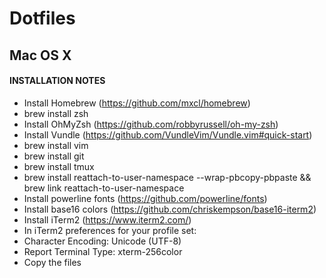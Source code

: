 # Dotfiles

## Mac OS X

#### INSTALLATION NOTES

 - Install Homebrew (https://github.com/mxcl/homebrew)
 - brew install zsh
 - Install OhMyZsh (https://github.com/robbyrussell/oh-my-zsh)
 - Install Vundle (https://github.com/VundleVim/Vundle.vim#quick-start)
 - brew install vim
 - brew install git
 - brew install tmux
 - brew install reattach-to-user-namespace --wrap-pbcopy-pbpaste && brew link reattach-to-user-namespace
 - Install powerline fonts (https://github.com/powerline/fonts)
 - Install base16 colors (https://github.com/chriskempson/base16-iterm2)
 - Install iTerm2 (https://www.iterm2.com/)
 - In iTerm2 preferences for your profile set:
  - Character Encoding: Unicode (UTF-8)
  - Report Terminal Type: xterm-256color
 - Copy the files